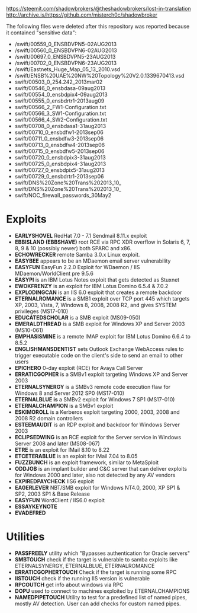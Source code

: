 https://steemit.com/shadowbrokers/@theshadowbrokers/lost-in-translation
http://archive.is/https://github.com/misterch0c/shadowbroker

The following files were deleted after this repository was reported because it contained "sensitive data":

* /swift/00559_0_ENSBDVPN5-02AUG2013
* /swift/00560_0_ENSBDVPN6-02AUG2013
* /swift/00697_0_ENSBDVPN5-23AUG2013
* /swift/00702_0_ENSBDVPN6-23AUG2013
* /swift/Eastnets_Huge_Map_05_13_2010.vsd
* /swift/ENSB%20UAE%20NW%20Topology%20V2.0.1339670413.vsd
* swift/00503_0_254.242_2013mar02
* swift/00546_0_ensbdasa-09aug2013
* swift/00554_0_ensbdpix4-09aug2013
* swift/00555_0_ensbdrtr1-2013aug09
* swift/00566_2_FW1-Configuration.txt
* swift/00566_3_SW1-Configuration.txt
* swift/00566_4_SW2-Configuration.txt
* swift/00708_0_ensbdasa1-31aug2013 
* swift/00710_0_ensbdfw1-2013sep06
* swift/00711_0_ensbdfw3-2013sep06
* swift/00713_0_ensbdfw4-2013sep06
* swift/00715_0_ensbdfw5-2013sep06
* swift/00720_0_ensbdpix3-31aug2013
* swift/00725_0_ensbdpix4-31aug2013
* swift/00727_0_ensbdpix5-31aug2013
* swift/00729_0_ensbdrtr1-2013sep06
* swift/DNS%20Zone%20Trans%202013_10_
* swift/DNS%20Zone%20Trans%202013_10_
* swift/NOC_firewall_passwords_30May2



# Exploits

- **EARLYSHOVEL** RedHat 7.0 - 7.1 Sendmail 8.11.x exploit 
- **EBBISLAND (EBBSHAVE)** root RCE via RPC XDR overflow in Solaris 6, 7, 8, 9 & 10 (possibly newer) both SPARC and x86.
- **ECHOWRECKER** remote Samba 3.0.x Linux exploit. 
- **EASYBEE** appears to be an MDaemon email server vulnerability
- **EASYFUN** EasyFun 2.2.0 Exploit for WDaemon / IIS MDaemon/WorldClient pre 9.5.6
- **EASYPI** is an IBM Lotus Notes exploit  that gets detected as Stuxnet 
- **EWOKFRENZY** is an exploit for IBM Lotus Domino 6.5.4 & 7.0.2
- **EXPLODINGCAN** is an IIS 6.0 exploit that creates a remote backdoor
- **ETERNALROMANCE** is a SMB1 exploit over TCP port 445 which targets XP, 2003, Vista, 7, Windows 8, 2008, 2008 R2, and gives SYSTEM privileges (MS17-010)
- **EDUCATEDSCHOLAR** is a SMB exploit (MS09-050)
- **EMERALDTHREAD** is a SMB exploit for Windows XP and Server 2003 (MS10-061)
- **EMPHASISMINE** is a remote IMAP exploit for IBM Lotus Domino 6.6.4 to 8.5.2
- **ENGLISHMANSDENTIST** sets Outlook Exchange WebAccess rules to trigger executable code on the client's side to send an email to other users
- **EPICHERO** 0-day exploit (RCE) for Avaya Call Server
- **ERRATICGOPHER** is a SMBv1 exploit targeting Windows XP and Server 2003 
- **ETERNALSYNERGY** is a SMBv3 remote code execution flaw  for Windows 8 and Server 2012 SP0 (MS17-010)
- **ETERNALBLUE is** a SMBv2 exploit for Windows 7 SP1 (MS17-010)
- **ETERNALCHAMPION** is a SMBv1 exploit
- **ESKIMOROLL** is a Kerberos exploit targeting 2000, 2003, 2008 and 2008 R2 domain controllers
- **ESTEEMAUDIT** is an RDP exploit and backdoor for Windows Server 2003
- **ECLIPSEDWING** is an RCE exploit for the Server service in Windows Server 2008 and later (MS08-067)
- **ETRE** is an exploit for IMail 8.10 to 8.22 
- **ETCETERABLUE** is an exploit for IMail 7.04 to 8.05
- **FUZZBUNCH** is an exploit framework, similar to MetaSploit
- **ODDJOB** is an implant builder and C&C server that can deliver exploits for Windows 2000 and later, also not detected by any AV vendors 
- **EXPIREDPAYCHECK** IIS6 exploit
- **EAGERLEVER** NBT/SMB exploit for Windows NT4.0, 2000, XP SP1 & SP2, 2003 SP1 & Base Release
- **EASYFUN** WordClient / IIS6.0 exploit
- **ESSAYKEYNOTE** 
- **EVADEFRED**


# Utilities

- **PASSFREELY** utility which "Bypasses authentication for Oracle servers"
- **SMBTOUCH** check if the target is vulnerable to samba exploits like ETERNALSYNERGY, ETERNALBLUE, ETERNALROMANCE 
- **ERRATICGOPHERTOUCH**  Check if the target is running some RPC
- **IISTOUCH** check if the running IIS version is vulnerable
- **RPCOUTCH** get info about windows via RPC
- **DOPU** used to connect to machines exploited by ETERNALCHAMPIONS
- **NAMEDPIPETOUCH** Utility to test for a predefined list of named pipes, mostly AV detection. User can add checks for custom named pipes.
